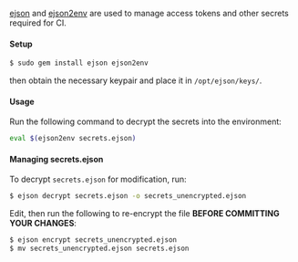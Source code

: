 
[ejson](https://github.com/Shopify/ejson) and
[ejson2env](https://github.com/Shopify/ejson2env) are used to manage access
tokens and other secrets required for CI.

#### Setup
```bash
$ sudo gem install ejson ejson2env
```

then obtain the necessary keypair and place it in `/opt/ejson/keys/`.

#### Usage
Run the following command to decrypt the secrets into the environment:
```bash
eval $(ejson2env secrets.ejson)
```

#### Managing secrets.ejson
To decrypt `secrets.ejson` for modification, run:
```bash
$ ejson decrypt secrets.ejson -o secrets_unencrypted.ejson
```

Edit, then run the following to re-encrypt the file **BEFORE COMMITTING YOUR
CHANGES**:
```bash
$ ejson encrypt secrets_unencrypted.ejson
$ mv secrets_unencrypted.ejson secrets.ejson
```

